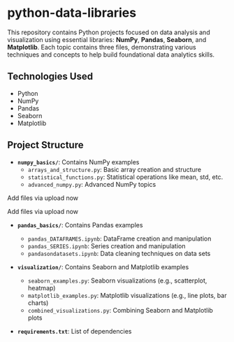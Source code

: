 # python-data-libraries

This repository contains Python projects focused on data analysis and visualization using essential libraries: **NumPy**, **Pandas**, **Seaborn**, and **Matplotlib**. Each topic contains three files, demonstrating various techniques and concepts to help build foundational data analytics skills.

## Technologies Used
- Python
- NumPy
- Pandas
- Seaborn
- Matplotlib

## Project Structure

- **`numpy_basics/`**: Contains NumPy examples
  - `arrays_and_structure.py`: Basic array creation and structure
  - `statistical_functions.py`: Statistical operations like mean, std, etc.
  - `advanced_numpy.py`: Advanced NumPy topics


Add files via upload
now

Add files via upload
now

- **`pandas_basics/`**: Contains Pandas examples
  - `pandas_DATAFRAMES.ipynb`: DataFrame  creation and manipulation
  - `pandas_SERIES.ipynb`: Series creation and manipulation
  - `pandasondatasets.ipynb`: Data cleaning techniques on data sets

- **`visualization/`**: Contains Seaborn and Matplotlib examples
  - `seaborn_examples.py`: Seaborn visualizations (e.g., scatterplot, heatmap)
  - `matplotlib_examples.py`: Matplotlib visualizations (e.g., line plots, bar charts)
  - `combined_visualizations.py`: Combining Seaborn and Matplotlib plots

- **`requirements.txt`**: List of dependencies

